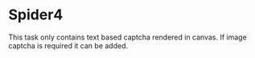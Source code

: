 # Spider4
This task only contains text based captcha rendered in canvas.
If image captcha is required it can be added.
